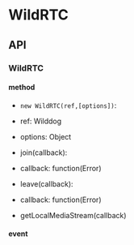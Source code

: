 # WildRTC


## API

### WildRTC

#### method

* `new WildRTC(ref,[options])`:

*  ref: Wilddog

*  options: Object

* join(callback):

*  callback: function(Error)

* leave(callback):

*  callback: function(Error)

* getLocalMediaStream(callback)


#### event

